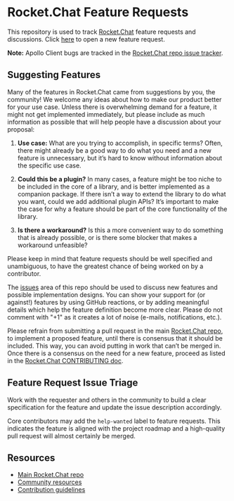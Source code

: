 # Rocket.Chat Feature Requests

This repository is used to track [Rocket.Chat](https://github.com/RocketChat/Rocket.Chat) feature requests and discussions. Click [here](https://github.com/RocketChat/feature-requests/issues/new) to open a new feature request.

**Note:** Apollo Client bugs are tracked in the [Rocket.Chat repo issue tracker](https://github.com/RocketChat/Rocket.Chat/issues).

## Suggesting Features

Many of the features in Rocket.Chat came from suggestions by you, the community! We welcome any ideas about how to make our product better for your use case. Unless there is overwhelming demand for a feature, it might not get implemented immediately, but please include as much information as possible that will help people have a discussion about your proposal:

1. **Use case:** What are you trying to accomplish, in specific terms? Often, there might already be a good way to do what you need and a new feature is unnecessary, but it’s hard to know without information about the specific use case.

2. **Could this be a plugin?** In many cases, a feature might be too niche to be included in the core of a library, and is better implemented as a companion package. If there isn’t a way to extend the library to do what you want, could we add additional plugin APIs? It’s important to make the case for why a feature should be part of the core functionality of the library.

3. **Is there a workaround?** Is this a more convenient way to do something that is already possible, or is there some blocker that makes a workaround unfeasible?

Please keep in mind that feature requests should be well specified and unambiguous, to have the greatest chance of being worked on by a contributor.

The [issues](https://github.com/RocketChat/feature-requests/issues/) area of this repo should be used to discuss new features and possible implementation designs. You can show your support for (or against!) features by using GitHub reactions, or by adding meaningful details which help the feature definition become more clear. Please do not comment with "+1" as it creates a lot of noise (e-mails, notifications, etc.).

Please refrain from submitting a pull request in the main [Rocket.Chat repo](https://github.com/RocketChat/Rocket.Chat), to implement a proposed feature, until there is consensus that it should be included. This way, you can avoid putting in work that can’t be merged in. Once there is a consensus on the need for a new feature, proceed as listed in the [Rocket.Chat CONTRIBUTING doc](https://rocket.chat/docs/contributing/).

## Feature Request Issue Triage

Work with the requester and others in the community to build a clear specification for the feature and update the issue description accordingly.

Core contributors may add the `help-wanted` label to feature requests. This indicates the feature is aligned with the project roadmap and a high-quality pull request will almost certainly be merged.

## Resources

- [Main Rocket.Chat repo](https://github.com/RocketChat/Rocket.Chat)
- [Community resources](https://rocket.chat/community)
- [Contribution guidelines](https://rocket.chat/docs/contributing/)
